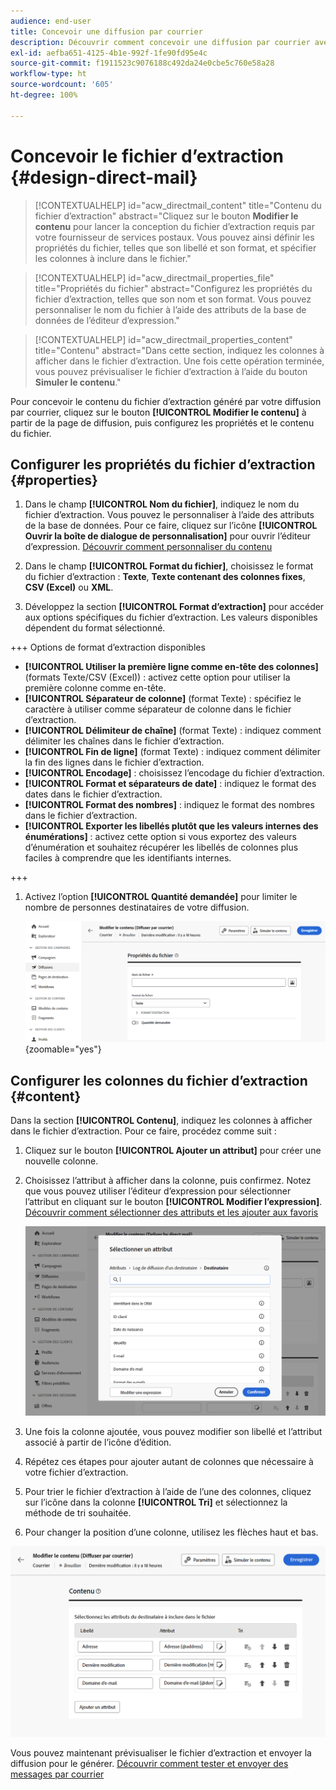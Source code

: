```yaml
---
audience: end-user
title: Concevoir une diffusion par courrier
description: Découvrir comment concevoir une diffusion par courrier avec Adobe Campaign Web
exl-id: aefba651-4125-4b1e-992f-1fe90fd95e4c
source-git-commit: f1911523c9076188c492da24e0cbe5c760e58a28
workflow-type: ht
source-wordcount: '605'
ht-degree: 100%

---
```


# Concevoir le fichier d’extraction {#design-direct-mail}

>[!CONTEXTUALHELP]
>id="acw_directmail_content"
>title="Contenu du fichier d’extraction"
>abstract="Cliquez sur le bouton **Modifier le contenu** pour lancer la conception du fichier d’extraction requis par votre fournisseur de services postaux. Vous pouvez ainsi définir les propriétés du fichier, telles que son libellé et son format, et spécifier les colonnes à inclure dans le fichier."

>[!CONTEXTUALHELP]
>id="acw_directmail_properties_file"
>title="Propriétés du fichier"
>abstract="Configurez les propriétés du fichier d’extraction, telles que son nom et son format. Vous pouvez personnaliser le nom du fichier à l’aide des attributs de la base de données de l’éditeur d’expression."

>[!CONTEXTUALHELP]
>id="acw_directmail_properties_content"
>title="Contenu"
>abstract="Dans cette section, indiquez les colonnes à afficher dans le fichier d’extraction. Une fois cette opération terminée, vous pouvez prévisualiser le fichier d’extraction à l’aide du bouton **Simuler le contenu**."

Pour concevoir le contenu du fichier d’extraction généré par votre diffusion par courrier, cliquez sur le bouton **[!UICONTROL Modifier le contenu]** à partir de la page de diffusion, puis configurez les propriétés et le contenu du fichier.

## Configurer les propriétés du fichier d’extraction {#properties}

1. Dans le champ **[!UICONTROL Nom du fichier]**, indiquez le nom du fichier d’extraction. Vous pouvez le personnaliser à l’aide des attributs de la base de données. Pour ce faire, cliquez sur l’icône **[!UICONTROL Ouvrir la boîte de dialogue de personnalisation]** pour ouvrir l’éditeur d’expression. [Découvrir comment personnaliser du contenu](../personalization/personalize.md)

1. Dans le champ **[!UICONTROL Format du fichier]**, choisissez le format du fichier d’extraction : **Texte**, **Texte contenant des colonnes fixes**, **CSV (Excel)** ou **XML**.

1. Développez la section **[!UICONTROL Format d’extraction]** pour accéder aux options spécifiques du fichier d’extraction. Les valeurs disponibles dépendent du format sélectionné.

+++ Options de format d’extraction disponibles

   * **[!UICONTROL Utiliser la première ligne comme en-tête des colonnes]** (formats Texte/CSV (Excel)) : activez cette option pour utiliser la première colonne comme en-tête.
   * **[!UICONTROL Séparateur de colonne]** (format Texte) : spécifiez le caractère à utiliser comme séparateur de colonne dans le fichier d’extraction.
   * **[!UICONTROL Délimiteur de chaîne]** (format Texte) : indiquez comment délimiter les chaînes dans le fichier d’extraction.
   * **[!UICONTROL Fin de ligne]** (format Texte) : indiquez comment délimiter la fin des lignes dans le fichier d’extraction.
   * **[!UICONTROL Encodage]** : choisissez l’encodage du fichier d’extraction.
   * **[!UICONTROL Format et séparateurs de date]** : indiquez le format des dates dans le fichier d’extraction.
   * **[!UICONTROL Format des nombres]** : indiquez le format des nombres dans le fichier d’extraction.
   * **[!UICONTROL Exporter les libellés plutôt que les valeurs internes des énumérations]** : activez cette option si vous exportez des valeurs d’énumération et souhaitez récupérer les libellés de colonnes plus faciles à comprendre que les identifiants internes.

+++

1. Activez l’option **[!UICONTROL Quantité demandée]** pour limiter le nombre de personnes destinataires de votre diffusion.

   ![Capture d’écran affichant les options de configuration des détails du contenu pour le fichier d’extraction.](assets/dm-content-details.png){zoomable="yes"}

## Configurer les colonnes du fichier d’extraction {#content}

Dans la section **[!UICONTROL Contenu]**, indiquez les colonnes à afficher dans le fichier d’extraction. Pour ce faire, procédez comme suit :

1. Cliquez sur le bouton **[!UICONTROL Ajouter un attribut]** pour créer une nouvelle colonne.
1. Choisissez l’attribut à afficher dans la colonne, puis confirmez. Notez que vous pouvez utiliser l’éditeur d’expression pour sélectionner l’attribut en cliquant sur le bouton **[!UICONTROL Modifier l’expression]**. [Découvrir comment sélectionner des attributs et les ajouter aux favoris](../get-started/attributes.md)

   ![Capture d’écran affichant le bouton Ajouter un attribut et les options permettant d’ajouter des attributs au fichier d’extraction.](assets/dm-add-attribute.png)

1. Une fois la colonne ajoutée, vous pouvez modifier son libellé et l’attribut associé à partir de l’icône d’édition.
1. Répétez ces étapes pour ajouter autant de colonnes que nécessaire à votre fichier d’extraction.
1. Pour trier le fichier d’extraction à l’aide de l’une des colonnes, cliquez sur l’icône dans la colonne **[!UICONTROL Tri]** et sélectionnez la méthode de tri souhaitée.
1. Pour changer la position d’une colonne, utilisez les flèches haut et bas.

![Capture d’écran affichant les options de configuration des attributs pour le fichier d’extraction.](assets/dm-content-attributes.png)

Vous pouvez maintenant prévisualiser le fichier d’extraction et envoyer la diffusion pour le générer. [Découvrir comment tester et envoyer des messages par courrier](send-direct-mail.md)